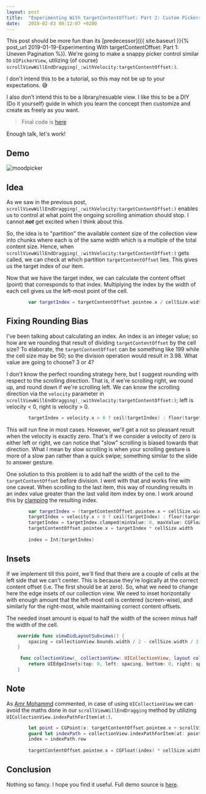```yaml
---
layout: post
title:  "Experimenting With targetContentOffset: Part 2: Custom Pickers"
date:   2019-02-03 00:12:07 +0200
---
```


This post should be more fun than its [predecessor]({{ site.baseurl }}{% post_url 2019-01-19-Experimenting With targetContentOffset: Part 1: Uneven Pagination %}). We're going to make a snappy picker control similar to `UIPickerView`, utilizing (of course) `scrollViewWillEndDragging(_:withVelocity:targetContentOffset:)`.

I don't intend this to be a tutorial, so this may not be up to your expectations. 😅

I also don't intend this to be a library/resuable view. I like this to be a DIY (Do it yourself) guide in which you learn the concept then customize and create as freely as you want.

> Final code is [here](https://github.com/ahmedk92/MoodPickerDemo)

Enough talk, let's work!

## Demo

![moodpicker]({{site.url}}/assets/moodpicker.gif)

## Idea

As we saw in the previous post, `scrollViewWillEndDragging(_:withVelocity:targetContentOffset:)` enables us to control at what point the ongoing scrolling animation should stop. I cannot ***not*** get excited when I think about this.

So, the idea is to "partition" the available content size of the collection view into chunks where each is of the same width which is a multiple of the total content size. Hence, when `scrollViewWillEndDragging(_:withVelocity:targetContentOffset:)` gets called, we can check at which partition `targetContentOffset` lies. This gives us the target index of our item.

Now that we have the target index, we can calculate the content offset (point) that corresponds to that index. Multiplying the index by the width of each cell gives us the left-most point of the cell.

```swift
        var targetIndex = targetContentOffset.pointee.x / cellSize.width
```

## Fixing Rounding Bias

I've been talking about calculating an index. An index is an integer value; so how are we rounding that result of dividing `targetContentOffset` by the cell size? To elaborate, the `targetContentOffset` can be something like 199 while the cell size may be 50; so the division operation would result in 3.98. What value are going to choose? 3 or 4?

I don't know the perfect rounding strategy here, but I suggest rounding with respect to the scrolling direction. That is, if we're scrolling right, we round up, and round down if we're scrolling left. We can know the scrolling direction via the `velocity` parameter in `scrollViewWillEndDragging(_:withVelocity:targetContentOffset:)`; left is velocity < 0, right is velocity > 0.

```swift
        targetIndex = velocity.x > 0 ? ceil(targetIndex) : floor(targetIndex)
```

This will run fine in most cases. However, we'll get a not so pleasant result when the velocity is exactly zero. That's if we consider a velocity of zero is either left or right, we can notice that "slow" scrolling is biased towards that direction. What I mean by slow scrolling is when your scrolling gesture is more of a slow pan rather than a quick swipe; something similar to the slide to answer gesture.

One solution to this problem is to add half the width of the cell to the `targetContentOffset` before division. I went with that and works fine with one caveat. When scrolling to the last item, this way of rounding results in an index value greater than the last valid item index by one. I work around this by [clamping](https://en.wikipedia.org/wiki/Clamping_(graphics)) the resulting index.

```swift
        var targetIndex = (targetContentOffset.pointee.x + cellSize.width / 2) / cellSize.width
        targetIndex = velocity.x > 0 ? ceil(targetIndex) : floor(targetIndex)
        targetIndex = targetIndex.clamped(minValue: 0, maxValue: CGFloat(emojis.count - 1))
        targetContentOffset.pointee.x = targetIndex * cellSize.width
        
        index = Int(targetIndex)
```

## Insets

If we implement till this point, we'll find that there are a couple of cells at the left side that we can't center. This is because they're logically at the correct content offset (i.e. The first should be at zero). So, what we need to change here the edge insets of our collection view. We need to inset horizontally with enough amount that the left-most cell is centered (screen-wise), and similarly for the right-most, while maintaining correct content offsets.

The needed inset amount is equal to half the width of the screen minus half the width of the cell.

```swift
    override func viewDidLayoutSubviews() {
        spacing = collectionView.bounds.width / 2 - cellSize.width / 2
    }

     func collectionView(_ collectionView: UICollectionView, layout collectionViewLayout: UICollectionViewLayout, insetForSectionAt section: Int) -> UIEdgeInsets {
        return UIEdgeInsets(top: 0, left: spacing, bottom: 0, right: spacing)
    }
```

## Note

As [Amr Mohammd](https://twitter.com/iAmrMohamed/status/1091955349744177152?s=20) commented, in case of using `UICollectionView` we can avoid the maths done in our `scrollViewWillEndDragging` method by utilizing `UICollectionView.indexPathForItem(at:)`.

```swift
        let point = CGPoint(x: targetContentOffset.pointee.x + scrollView.frame.midX, y: targetContentOffset.pointee.y)
        guard let indexPath = collectionView.indexPathForItem(at: point) else { return }
        index = indexPath.row
        
        targetContentOffset.pointee.x = CGFloat(index) * cellSize.width
```

## Conclusion

Nothing so fancy. I hope you find it useful. Full demo source is [here](https://github.com/ahmedk92/MoodPickerDemo).